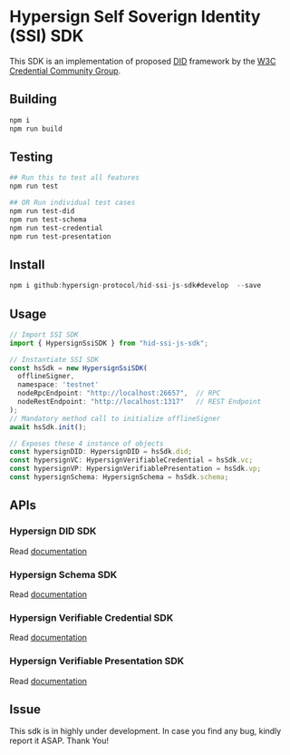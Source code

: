 # Hypersign Self Soverign Identity (SSI) SDK

This SDK is an implementation of proposed [DID](https://www.w3.org/TR/did-core/) framework by the [W3C Credential Community Group](https://w3c-ccg.github.io/).  

## Building

```sh
npm i
npm run build
```

## Testing

```bash
## Run this to test all features 
npm run test

## OR Run individual test cases 
npm run test-did
npm run test-schema
npm run test-credential
npm run test-presentation
```


## Install

```js
npm i github:hypersign-protocol/hid-ssi-js-sdk#develop  --save  
```

## Usage

```javascript
// Import SSI SDK
import { HypersignSsiSDK } from "hid-ssi-js-sdk";

// Instantiate SSI SDK
const hsSdk = new HypersignSsiSDK(
  offlineSigner,
  namespace: 'testnet'
  nodeRpcEndpoint: "http://localhost:26657",  // RPC
  nodeRestEndpoint: "http://localhost:1317"   // REST Endpoint
);
// Mandatory method call to initialize offlineSigner
await hsSdk.init();

// Exposes these 4 instance of objects
const hypersignDID: HypersignDID = hsSdk.did;
const hypersignVC: HypersignVerifiableCredential = hsSdk.vc;
const hypersignVP: HypersignVerifiablePresentation = hsSdk.vp;
const hypersignSchema: HypersignSchema = hsSdk.schema;
```

## APIs

### Hypersign DID SDK

Read [documentation](/docs/did.md) 

### Hypersign Schema SDK
 
Read [documentation](/docs/schema.md)

### Hypersign Verifiable Credential SDK

Read [documentation](/docs/vc.md) 

### Hypersign Verifiable Presentation SDK

Read [documentation](/docs/vp.md) 

## Issue

This sdk is in highly under development. In case you find any bug, kindly report it ASAP. Thank You!
